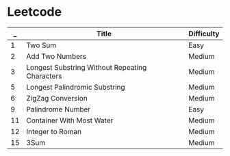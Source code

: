 # Leetcode

_ | Title | Difficulty
--- | --- | ---
1 | Two Sum | Easy
2 | Add Two Numbers | Medium
3 | Longest Substring Without Repeating Characters | Medium
5 | Longest Palindromic Substring | Medium
6 | ZigZag Conversion | Medium
9 | Palindrome Number | Easy
11 | Container With Most Water | Medium
12 | Integer to Roman | Medium
15 | 3Sum | Medium

